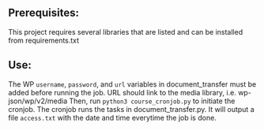 ## Prerequisites:
This project requires several libraries that are listed and can be installed from requirements.txt

## Use:
The WP `username`, `password`, and `url` variables in document_transfer must be added before running the job. URL should link to the media library, i.e. wp-json/wp/v2/media
Then, run `python3 course_cronjob.py` to initiate the cronjob. The cronjob runs the tasks in document_transfer.py. It will output a file `access.txt` with the date and time everytime the job is done. 

